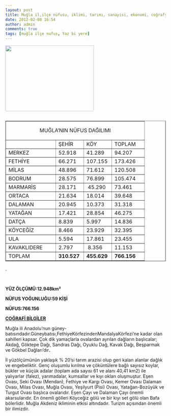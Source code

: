 ```yaml
---
layout: post
title: Muğla il,ilçe nüfusu, iklimi, tarımı, sanayisi, ekonomi, coğrafyası
date: 2012-02-08 16:54
author: admin
comments: true
tags: [muğla ilçe nufus, Yaz bi yere]
---
```

<a href="http://www.egitimvaktim.com/dosyalar/2012/02/mugla-nufus.png"><img class="alignnone  wp-image-2217" title="mugla-nufus" src="http://www.egitimvaktim.com/dosyalar/2012/02/mugla-nufus.png" alt="" width="278" height="206" /></a>
<table width="100%" border="1" cellspacing="0" cellpadding="0" align="left">
<tbody>
<tr>
<td colspan="4" valign="top" width="369">
<p align="center">MUĞLA’NIN NÜFUS DAĞILIMI</p>
</td>
</tr>
<tr>
<td valign="top" width="140"></td>
<td valign="top" width="71">ŞEHİR</td>
<td valign="top" width="71">KÖY</td>
<td valign="top" width="86">TOPLAM</td>
</tr>
<tr>
<td valign="top" width="140">MERKEZ</td>
<td valign="top" width="71">52.918</td>
<td valign="top" width="71">41.289</td>
<td valign="top" width="86">94.207</td>
</tr>
<tr>
<td valign="top" width="140">FETHİYE</td>
<td valign="top" width="71">66.271</td>
<td valign="top" width="71">107.155</td>
<td valign="top" width="86">173.426</td>
</tr>
<tr>
<td valign="top" width="140">MİLAS</td>
<td valign="top" width="71">48.896</td>
<td valign="top" width="71">71.612</td>
<td valign="top" width="86">120.508</td>
</tr>
<tr>
<td valign="top" width="140">BODRUM</td>
<td valign="top" width="71">28.575</td>
<td valign="top" width="71">76.899</td>
<td valign="top" width="86">105.474</td>
</tr>
<tr>
<td valign="top" width="140">MARMARİS</td>
<td valign="top" width="71">28.171</td>
<td valign="top" width="71"> 45.290</td>
<td valign="top" width="86">73.461</td>
</tr>
<tr>
<td valign="top" width="140">ORTACA</td>
<td valign="top" width="71">21.634</td>
<td valign="top" width="71">18.014</td>
<td valign="top" width="86">39.648</td>
</tr>
<tr>
<td valign="top" width="140">DALAMAN</td>
<td valign="top" width="71">20.945</td>
<td valign="top" width="71">10.373</td>
<td valign="top" width="86">31.318</td>
</tr>
<tr>
<td valign="top" width="140">YATAĞAN</td>
<td valign="top" width="71">17.421</td>
<td valign="top" width="71">28.854</td>
<td valign="top" width="86">46.275</td>
</tr>
<tr>
<td valign="top" width="140">DATÇA</td>
<td valign="top" width="71">8.839</td>
<td valign="top" width="71">5.997</td>
<td valign="top" width="86">14.836</td>
</tr>
<tr>
<td valign="top" width="140">KÖYCEĞİZ</td>
<td valign="top" width="71">8.466</td>
<td valign="top" width="71">23.929</td>
<td valign="top" width="86">32.395</td>
</tr>
<tr>
<td valign="top" width="140">ULA</td>
<td valign="top" width="71">5.594</td>
<td valign="top" width="71">17.861</td>
<td valign="top" width="86">23.455</td>
</tr>
<tr>
<td valign="top" width="140">KAVAKLIDERE</td>
<td valign="top" width="71">2.797</td>
<td valign="top" width="71"> 8.356</td>
<td valign="top" width="86">11.153</td>
</tr>
<tr>
<td valign="top" width="140">TOPLAM</td>
<td valign="top" width="71"><strong>310.527</strong></td>
<td valign="top" width="71"><strong>455.629</strong></td>
<td valign="top" width="86"><strong>766.156</strong></td>
</tr>
</tbody>
</table>
.

&nbsp;

<strong>YÜZ ÖLÇÜMÜ:12.948km²</strong>

<strong>NÜFUS YOĞUNLUĞU:59 KİŞİ</strong>

<strong>NÜFUS:766.156</strong>

<strong><span style="text-decoration: underline;">COĞRAFİ BİLGİLER</span></strong>

Muğla ili Anadolu’nun güney-batısındadır.Güneybatısı,FethiyeKörfezindenMandalyaKörfezi’ne kadar olan sahilleri kapsar. Çok dik yamaçlarla ovalardan ayrılan dağların başlıcalar; Akdağ, Göktepe Dağı, Sandras Dağı, Oyuklu Dağ, Kavak Dağı, Beşparmak ve Gökbel Dağları’dır<strong>.</strong><strong></strong>

İl yüzölçümünün yaklaşık % 20’si tarım arazisi olup geri kalan alanlar dağlık ve engebeliktir. Genç oluşumlu kırılma ve çöküntülere bağlı sayısız koylar, bükler ve küçük adalar (toplam ada sayısı 61 ve alanı 40,41 km2) ile yalıyarlar (falez), yarımadalar, kumsallar ve kıyı okları oluşmuştur. Eşen Ovası, Seki Ovası (Mendan), Fethiye ve Kargı Ovası, Kemer Ovası Dalaman Ovası, Milas Ovası, Muğla Ovası, Yeşilyurt (Pisi) Ovası, Yatağan-Bozüyük ve Turgut Ovası başlıca ovalarıdır. Eşen Çayı ve Dalaman Çayı önemli akarsularıdır. En önemli gölleri Köyceğiz gölü ve bir kıyı set gölü olan Bafa bölerlidir. Muğla Akdeniz ikliminin etkisi altındadır. Turizm açısından önemli bir ilimizdir.

<strong>
</strong>
